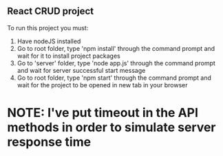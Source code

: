 ## React CRUD project

To run this project you must:

1. Have nodeJS installed
2. Go to root folder, type 'npm install' through the command prompt and wait for it to install project packages
3. Go to 'server' folder, type 'node app.js' through the command prompt and wait for server successful start message
4. Go to root folder, type 'npm start' through the command prompt and wait for the project to be opened in new tab in your browser

# NOTE: I've put timeout in the API methods in order to simulate server response time